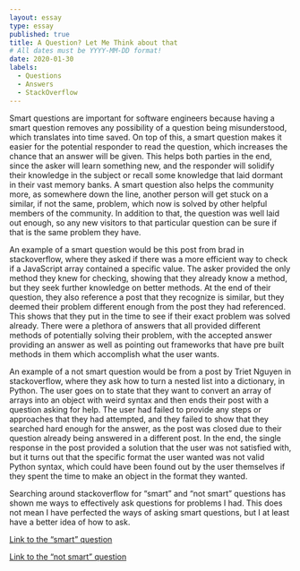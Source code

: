 ```yaml
---
layout: essay
type: essay
published: true
title: A Question? Let Me Think about that
# All dates must be YYYY-MM-DD format!
date: 2020-01-30
labels:
  - Questions
  - Answers
  - StackOverflow
---
```


Smart questions are important for software engineers because having a smart question removes any possibility of a question being misunderstood, which translates into time saved. On top of this, a smart question makes it easier for the potential responder to read the question, which increases the chance that an answer will be given. This helps both parties in the end, since the asker will learn something new, and the responder will solidify their knowledge in the subject or recall some knowledge that laid dormant in their vast memory banks. A smart question also helps the community more, as somewhere down the line, another person will get stuck on a similar, if not the same, problem, which now is solved by other helpful members of the community. In addition to that, the question was well laid out enough, so any new visitors to that particular question can be sure if that is the same problem they have.

An example of a smart question would be this post from brad in stackoverflow, where they asked if there was a more efficient way to check if a JavaScript array contained a specific value. The asker provided the only method they knew for checking, showing that they already know a method, but they seek further knowledge on better methods. At the end of their question, they also reference a post that they recognize is similar, but they deemed their problem different enough from the post they had referenced. This shows that they put in the time to see if their exact problem was solved already. There were a plethora of answers that all provided different methods of potentially solving their problem, with the accepted answer providing an answer as well as pointing out frameworks that have pre built methods in them which accomplish what the user wants.

An example of a not smart question would be from a post by Triet Nguyen in stackoverflow, where they ask how to turn a nested list into a dictionary, in Python. The user goes on to state that they want to convert an array of arrays into an object with weird syntax and then ends their post with a question asking for help. The user had failed to provide any steps or approaches that they had attempted, and they failed to show that they searched hard enough for the answer, as the post was closed due to their question already being answered in a different post. In the end, the single response in the post provided a solution that the user was not satisfied with, but it turns out that the specific format the user wanted was not valid Python syntax, which could have been found out by the user themselves if they spent the time to make an object in the format they wanted.

Searching around stackoverflow for “smart” and “not smart” questions has shown me ways to effectively ask questions for problems I had. This does not mean I have perfected the ways of asking smart questions, but I at least have a better idea of how to ask.

<a href="https://stackoverflow.com/questions/237104/how-do-i-check-if-an-array-includes-a-value-in-javascript" target="_blank" rel="noreferrer">Link to the “smart” question</a>

<a href="https://stackoverflow.com/questions/59997831/python-turn-nested-list-to-dictionary" target="_blank" rel="noreferrer">Link to the “not smart” question</a>

